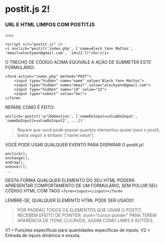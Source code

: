 # postit.js 2!


### URL E HTML LIMPOS COM POSTITJS
===


```
<script src="postit.js" />
<i onclick="postit('index.php', ['name=Aleck Yann Mattos', 'email=aleckyann@gmail.com', 'id=22'])">Go!</i>
```

O TRECHO DE CÓDIGO ACIMA EQUIVALE A AÇÃO DE SUBMETER ESTE FORMULÁRIO:
```
<form action="index.php" method="POST">
    <input type="hidden" name="name" value="Aleck Yann Mattos">
    <input type="hidden" name="email" value="aleckyann@gmail.com">
    <input type="hidden" name="id" value="22">
    <input type="submit" value="Go!">
</form>
```

REPARE COMO É FEITO:
```
onclick='postit('urlDeDestino', ['nameDoInput=valueDoInput', 'nameDoInput2=valueDoInput2', ...])'
```
> Repare que você pode passar quantos elementos quiser para o postit, basta seguir a sintaxe: ['name:value'].


VOCÊ PODE USAR QUALQUER EVENTO PARA DISPARAR O postit.js!
 ```
onclick();
onchange();
ondrag();
onhover();
...
 ```

DESTA FORMA QUALQUER ELEMENTO DO SEU HTML PODERÁ APRESENTAR COMPORTAMENTO DE UM FORMULÁRIO, SEM POLUIR SEU CÓDIGO HTML COM TAGS ```<form><input></input></form>```

LEMBRE-SE, QUALQUER ELEMENTO HTML PODE SER USADO!


>POR PADRÃO TODOS OS ELEMENTOS QUE USAM O POSTIT, RECEBEM EFEITO DE POINTER: style="cursor:pointer" PARA TEREM APARÊNCIA DE ITENS CLICÁVEIS, ASSIM COMO LINKS E BOTÕES.



V1 = Funções específicas para quantidades específicas de inputs;
V2 = Entrada de inputs dinâmica e enxuta;